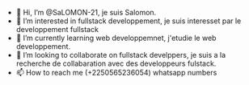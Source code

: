 - 👋 Hi, I’m @SaLOMON-21, je suis Salomon.
- 👀 I’m interested in fullstack developpement, je suis interesset par le developpement fullstack
- 🌱 I’m currently learning web developpemnet, j'etudie le web developpement.
- 💞️ I’m looking to collaborate on fullstack develppers, je suis a la recherche de collabaration avec des developpeurs fulstack.
- 📫 How to reach me (+2250565236054) whatsapp numbers

<!---
SaLOMON-21/SaLOMON-21 is a ✨ special ✨ repository because its `README.md` (this file) appears on your GitHub profile.
You can click the Preview link to take a look at your changes.
--->
